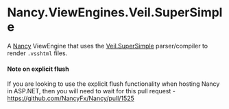 # Nancy.ViewEngines.Veil.SuperSimple

A [Nancy](https://github.com/NancyFx/Nancy) ViewEngine that uses the [Veil.SuperSimple](https://github.com/csainty/Veil/tree/master/Src/Veil.SuperSimple) parser/compiler to render `.vsshtml` files.

#### Note on explicit flush
If you are looking to use the explicit flush functionality when hosting Nancy in ASP.NET, then you will need to wait for this pull request - https://github.com/NancyFx/Nancy/pull/1525